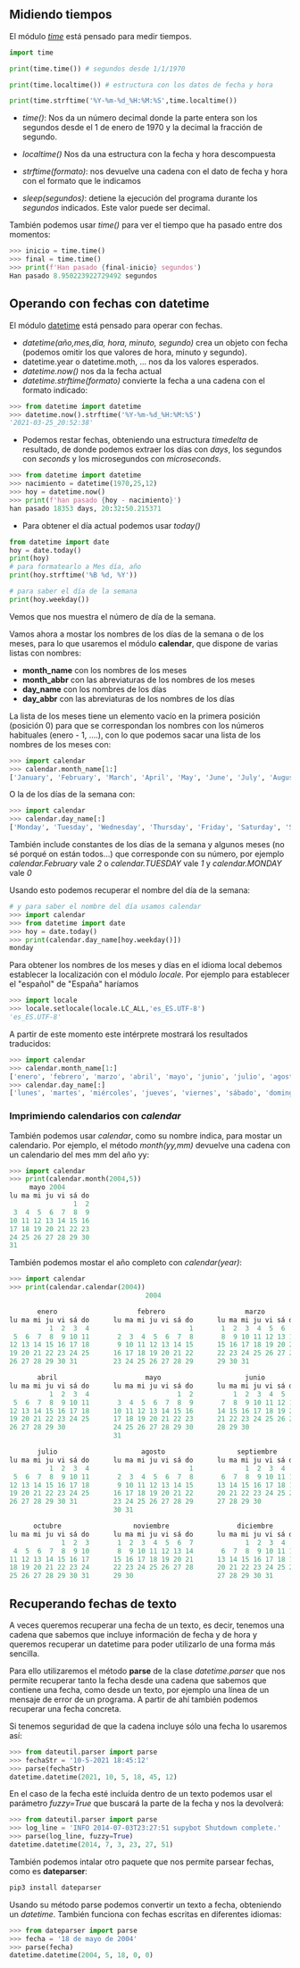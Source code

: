 ## Midiendo tiempos

El módulo *[time](https://docs.python.org/3/library/time.html)* está pensado para medir tiempos. 

```python
import time

print(time.time()) # segundos desde 1/1/1970

print(time.localtime()) # estructura con los datos de fecha y hora 

print(time.strftime('%Y-%m-%d_%H:%M:%S',time.localtime())
```
* *time()*: Nos da un número decimal donde la parte entera son los segundos desde el 1 de enero de 1970 y la decimal la fracción de segundo.

* *localtime()* Nos da una estructura con la fecha y hora descompuesta

* *strftime(formato)*: nos devuelve una cadena con el dato de fecha y hora con el formato que le indicamos

* *sleep(segundos)*: detiene la ejecución del programa durante los *segundos* indicados. Este valor puede ser decimal.

También podemos usar *time()* para ver el tiempo que ha pasado entre dos momentos:

```python
>>> inicio = time.time()
>>> final = time.time()
>>> print(f'Han pasado {final-inicio} segundos')
Han pasado 8.950223922729492 segundos
```

## Operando con fechas con datetime

El módulo [datetime](https://docs.python.org/3/library/datetime.html) está pensado para operar con fechas.

* *datetime(año,mes,dia, hora, minuto, segundo)* crea un objeto con fecha (podemos omitir los que valores de hora, minuto y segundo).
* datetime.year o datetime.moth, ... nos da los valores esperados.
* *datetime.now()* nos da la fecha actual
* *datetime.strftime(formato)* convierte la fecha a una cadena con el formato indicado:
```python
>>> from datetime import datetime
>>> datetime.now().strftime('%Y-%m-%d_%H:%M:%S')
'2021-03-25_20:52:38'
```

* Podemos restar fechas, obteniendo una estructura *timedelta* de resultado, de donde podemos extraer los días con *days*, los segundos con *seconds* y los microsegundos con *microseconds*.

```python
>>> from datetime import datetime
>>> nacimiento = datetime(1970,25,12)
>>> hoy = datetime.now()
>>> print(f'han pasado {hoy - nacimiento}')
han pasado 18353 days, 20:32:50.215371
```

* Para obtener el día actual podemos usar *today()*

```python
from datetime import date
hoy = date.today()
print(hoy)
# para formatearlo a Mes día, año
print(hoy.strftime('%B %d, %Y'))

# para saber el día de la semana
print(hoy.weekday())
```
Vemos que nos muestra el número de día de la semana.

Vamos ahora a mostar los nombres de los días de la semana o de los meses, para lo que usaremos el módulo **calendar**, que dispone de varias listas con nombres:

* **month_name** con los nombres de los meses
* **month_abbr** con las abreviaturas de los nombres de los meses
* **day_name** con los nombres de los días
* **day_abbr** con las abreviaturas de los nombres de los días

La lista de los meses tiene un elemento vacío en la primera posición (posición 0) para que se correspondan los nombres con los números habituales (enero - 1, ....), con lo que podemos sacar una lista de los nombres de los meses con: 

```python
>>> import calendar
>>> calendar.month_name[1:]
['January', 'February', 'March', 'April', 'May', 'June', 'July', 'August', 'September', 'October', 'November', 'December']
```

O la de los días de la semana con:

```python
>>> import calendar
>>> calendar.day_name[:]
['Monday', 'Tuesday', 'Wednesday', 'Thursday', 'Friday', 'Saturday', 'Sunday']
```
También include constantes de los días de la semana y algunos meses (no sé porqué on están todos...) que corresponde con su número, por ejemplo *calendar.February* vale *2* o *calendar.TUESDAY* vale *1* y *calendar.MONDAY* vale *0* 

Usando esto podemos recuperar el nombre del día de la semana:

```python
# y para saber el nombre del día usamos calendar
>>> import calendar
>>> from datetime import date
>>> hoy = date.today()
>>> print(calendar.day_name[hoy.weekday()])
monday
```

Para obtener los nombres de los meses y días en el idioma local debemos establecer la localización con el módulo *locale*. Por ejemplo para establecer el "español" de "España" haríamos

```python
>>> import locale
>>> locale.setlocale(locale.LC_ALL,'es_ES.UTF-8')
'es_ES.UTF-8'
```
A partir de este momento este intérprete mostrará los resultados traducidos:

```python
>>> import calendar
>>> calendar.month_name[1:]
['enero', 'febrero', 'marzo', 'abril', 'mayo', 'junio', 'julio', 'agosto', 'septiembre', 'octubre', 'noviembre', 'diciembre']
>>> calendar.day_name[:]
['lunes', 'martes', 'miércoles', 'jueves', 'viernes', 'sábado', 'domingo']
```



### Imprimiendo calendarios con *calendar*

También podemos usar *calendar*, como su nombre indica, para mostar un calendario. Por ejemplo, el método *month(yy,mm)* devuelve una cadena con un calendario del mes mm del año yy:

```python
>>> import calendar
>>> print(calendar.month(2004,5))
     mayo 2004
lu ma mi ju vi sá do
                1  2
 3  4  5  6  7  8  9
10 11 12 13 14 15 16
17 18 19 20 21 22 23
24 25 26 27 28 29 30
31
```

También podemos mostar el año completo con *calendar(year)*:

```python
>>> import calendar
>>> print(calendar.calendar(2004))
                                  2004

       enero                    febrero                    marzo
lu ma mi ju vi sá do      lu ma mi ju vi sá do      lu ma mi ju vi sá do
          1  2  3  4                         1       1  2  3  4  5  6  7
 5  6  7  8  9 10 11       2  3  4  5  6  7  8       8  9 10 11 12 13 14
12 13 14 15 16 17 18       9 10 11 12 13 14 15      15 16 17 18 19 20 21
19 20 21 22 23 24 25      16 17 18 19 20 21 22      22 23 24 25 26 27 28
26 27 28 29 30 31         23 24 25 26 27 28 29      29 30 31

       abril                      mayo                     junio
lu ma mi ju vi sá do      lu ma mi ju vi sá do      lu ma mi ju vi sá do
          1  2  3  4                      1  2          1  2  3  4  5  6
 5  6  7  8  9 10 11       3  4  5  6  7  8  9       7  8  9 10 11 12 13
12 13 14 15 16 17 18      10 11 12 13 14 15 16      14 15 16 17 18 19 20
19 20 21 22 23 24 25      17 18 19 20 21 22 23      21 22 23 24 25 26 27
26 27 28 29 30            24 25 26 27 28 29 30      28 29 30
                          31

       julio                     agosto                  septiembre
lu ma mi ju vi sá do      lu ma mi ju vi sá do      lu ma mi ju vi sá do
          1  2  3  4                         1             1  2  3  4  5
 5  6  7  8  9 10 11       2  3  4  5  6  7  8       6  7  8  9 10 11 12
12 13 14 15 16 17 18       9 10 11 12 13 14 15      13 14 15 16 17 18 19
19 20 21 22 23 24 25      16 17 18 19 20 21 22      20 21 22 23 24 25 26
26 27 28 29 30 31         23 24 25 26 27 28 29      27 28 29 30
                          30 31

      octubre                  noviembre                 diciembre
lu ma mi ju vi sá do      lu ma mi ju vi sá do      lu ma mi ju vi sá do
             1  2  3       1  2  3  4  5  6  7             1  2  3  4  5
 4  5  6  7  8  9 10       8  9 10 11 12 13 14       6  7  8  9 10 11 12
11 12 13 14 15 16 17      15 16 17 18 19 20 21      13 14 15 16 17 18 19
18 19 20 21 22 23 24      22 23 24 25 26 27 28      20 21 22 23 24 25 26
25 26 27 28 29 30 31      29 30                     27 28 29 30 31

```


## Recuperando fechas de texto

A veces queremos recuperar una fecha de un texto, es decir, tenemos una cadena que sabemos que incluye información de fecha y de hora y queremos recuperar un datetime para poder utilizarlo de una forma más sencilla.

Para ello utilizaremos el método **parse** de la clase *datetime.parser* que nos permite recuperar tanto la fecha desde una cadena que sabemos que contiene una fecha, como desde un texto, por ejemplo una línea de un mensaje de error de un programa. A partir de ahí también podemos recuperar una fecha concreta.

Si tenemos seguridad de que la cadena incluye sólo una fecha lo usaremos así:

```python
>>> from dateutil.parser import parse
>>> fechaStr = '10-5-2021 18:45:12'
>>> parse(fechaStr)
datetime.datetime(2021, 10, 5, 18, 45, 12)
```

En el caso de la fecha esté incluída dentro de un texto podemos usar el parámetro *fuzzy=True* que buscará la parte de la fecha y nos la devolverá:

```python
>>> from dateutil.parser import parse
>>> log_line = 'INFO 2014-07-03T23:27:51 supybot Shutdown complete.'
>>> parse(log_line, fuzzy=True)
datetime.datetime(2014, 7, 3, 23, 27, 51)
```

También podemos intalar otro paquete que nos permite parsear fechas, como es **dateparser**:

```sh
pip3 install dateparser
```

Usando su método parse podemos convertir un texto a fecha, obteniendo un *datetime*. También funciona con fechas escritas en diferentes idiomas:

```python
>>> from dateparser import parse
>>> fecha = '18 de mayo de 2004'
>>> parse(fecha)
datetime.datetime(2004, 5, 18, 0, 0)
```
